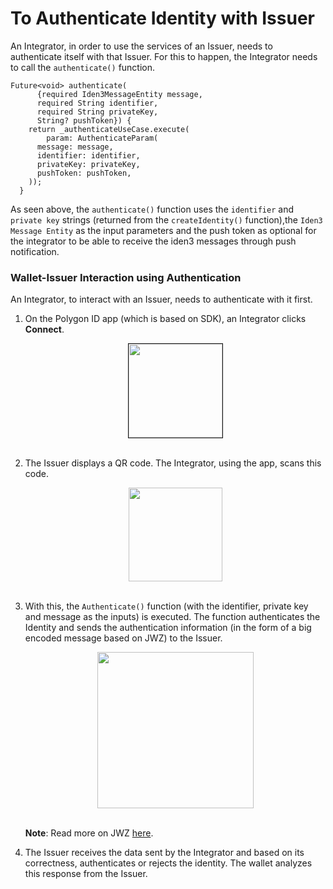  # To Authenticate Identity with Issuer
 
An Integrator, in order to use the services of an Issuer, needs to authenticate itself with that Issuer. For this to happen, the Integrator needs to call the `authenticate()` function.
 
```
Future<void> authenticate(
      {required Iden3MessageEntity message,
      required String identifier,
      required String privateKey,
      String? pushToken}) {
    return _authenticateUseCase.execute(
        param: AuthenticateParam(
      message: message,
      identifier: identifier,
      privateKey: privateKey,
      pushToken: pushToken,
    ));
  }
```
 
As seen above, the `authenticate()` function uses the `identifier` and `private key` strings (returned from the `createIdentity()` function),the `Iden3 Message Entity` as the input parameters and the push token as optional for the integrator to be able to receive the iden3 messages through push notification.
 
### Wallet-Issuer Interaction using Authentication
 
An Integrator, to interact with an Issuer, needs to authenticate with it first. 
 
1.  On the Polygon ID app (which is based on SDK), an Integrator clicks **Connect**.
 
      <div align="center">
      <img src= "../../../../../../imgs/polygonid-wallet-connect.png" align="center" width="150" border="1"/>
      </div>
      <br>
 
2.  The Issuer displays a QR code. The Integrator, using the app, scans this code.
 
      <div align="center">
      <img src= "../../../../../../imgs/qr-code-scan.png" align="center" width="150"/>
      </div>
      <br>
 
 
3.  With this, the `Authenticate()` function (with the identifier, private key and message as the inputs) is executed. The function authenticates the Identity and sends the authentication information (in the form of a big encoded message based on JWZ) to the Issuer.
 
      <div align="center">
      <img src= "../../../../../../imgs/jwz.png" align="center" width="250"/>
      </div>
      <br>
 
      **Note**: Read more on JWZ [here](../jwz.md#jwz---json-web-zero-knowledge).

 
4. The Issuer receives the data sent by the Integrator and based on its correctness, authenticates or rejects the identity. The wallet analyzes this response from the Issuer.

